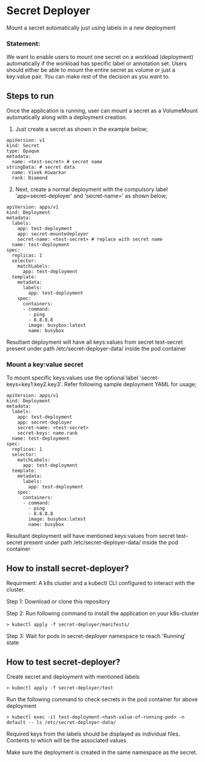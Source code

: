 # Secret Deployer

Mount a secret automatically just using labels in a new deployment

### Statement: 

We want to enable users to mount one secret on a workload (deployment) automatically if the workload has specific label or annotation set. Users should either be able to mount the entire secret as volume or just a key:value pair. You can make rest of the decision as you want to.

## Steps to run

Once the application is running, user can mount a secret as a VolumeMount automatically along with a deployment creation.

1. Just create a secret as shown in the example below;
``` {.sourceCode .bash}
apiVersion: v1
kind: Secret
type: Opaque
metadata:
  name: <test-secret> # secret name
stringData: # secret data
  name: Vivek Hiwarkar
  rank: Diamond
```

2. Next, create a normal deployment with the compulsory label 'app=secret-deployer' and 'secret-name=<actual-secret-name>' as shown below;
``` {.sourceCode .bash}
apiVersion: apps/v1
kind: Deployment
metadata:
  labels:
    app: test-deployment
    app: secret-mountedeployer
    secret-name: <test-secret> # replace with secret name
  name: test-deployment
spec:
  replicas: 1
  selector:
    matchLabels:
      app: test-deployment
  template:
    metadata:
      labels:
        app: test-deployment
    spec:
      containers:
      - command:
        - ping
        - 8.8.8.8
        image: busybox:latest
        name: busybox
```

Resultant deployment will have all keys:values from secret test-secret present under path /etc/secret-deployer-data/ inside the pod container

### Mount a key:value secret

To mount specific keys:values use the optional label 'secret-keys=key1.key2.key3'. Refer following sample deployment YAML for usage;
``` {.sourceCode .bash}
apiVersion: apps/v1
kind: Deployment
metadata:
  labels:
    app: test-deployment
    app: secret-deployer
    secret-name: <test-secret>
    secret-keys: name.rank
  name: test-deployment
spec:
  replicas: 1
  selector:
    matchLabels:
      app: test-deployment
  template:
    metadata:
      labels:
        app: test-deployment
    spec:
      containers:
      - command:
        - ping
        - 8.8.8.8
        image: busybox:latest
        name: busybox
```
Resultant deployment will have mentioned keys:values from secret test-secret present under path /etc/secret-deployer-data/ inside the pod container

## How to install secret-deployer?

Requirment: A k8s cluster and a kubectl CLI configured to interact with the cluster.

Step 1: Download or clone this repository

Step 2: Run following command to install the application on your k8s-cluster

``` {.sourceCode .bash}
> kubectl apply -f secret-deployer/manifests/
```

Step 3: Wait for pods in secret-deployer namespace to reach 'Running' state

## How to test secret-deployer?

Create secret and deployment with mentioned labels

``` {.sourceCode .bash}
> kubectl apply -f secret-deployer/test
```

Run the following command to check secrets in the pod container for above deployment

``` {.sourceCode .bash}
> kubectl exec -it test-deployment-<hash-value-of-running-pod> -n default -- ls /etc/secret-deployer-data/
```
Required keys from the labels should be displayed as individual files. Contents to which will be the associated values.

Make sure the deployment is created in the same namespace as the secret. 